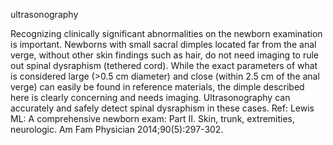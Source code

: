 ultrasonography

Recognizing clinically significant abnormalities on the newborn examination is important. Newborns with
small sacral dimples located far from the anal verge, without other skin findings such as hair, do not need
imaging to rule out spinal dysraphism (tethered cord). While the exact parameters of what is considered
large (>0.5 cm diameter) and close (within 2.5 cm of the anal verge) can easily be found in reference
materials, the dimple described here is clearly concerning and needs imaging. Ultrasonography can
accurately and safely detect spinal dysraphism in these cases.
Ref: Lewis ML: A comprehensive newborn exam: Part II. Skin, trunk, extremities, neurologic. Am Fam Physician
2014;90(5):297-302.